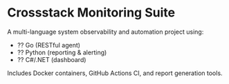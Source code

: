 # Crossstack Monitoring Suite

A multi-language system observability and automation project using:
- ?? Go (RESTful agent)
- ?? Python (reporting & alerting)
- ?? C#/.NET (dashboard)

Includes Docker containers, GitHub Actions CI, and report generation tools.
